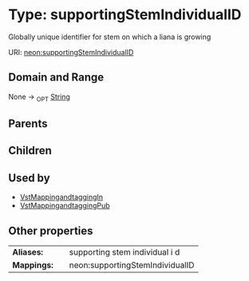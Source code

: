 
# Type: supportingStemIndividualID


Globally unique identifier for stem on which a liana is growing

URI: [neon:supportingStemIndividualID](https://data.neonscience.org/supportingStemIndividualID)


## Domain and Range

None ->  <sub>OPT</sub> [String](types/String.md)

## Parents


## Children


## Used by

 * [VstMappingandtaggingIn](VstMappingandtaggingIn.md)
 * [VstMappingandtaggingPub](VstMappingandtaggingPub.md)

## Other properties

|  |  |  |
| --- | --- | --- |
| **Aliases:** | | supporting stem individual i d |
| **Mappings:** | | neon:supportingStemIndividualID |

